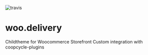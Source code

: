 ![travis](https://travis-ci.org/PasLoin/woo.delivery.svg?branch=master)
# woo.delivery
 Childtheme for Woocommerce Storefront
 Custom integration with coopcycle-plugins
